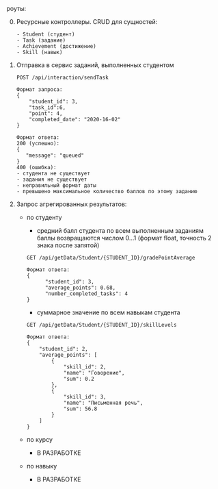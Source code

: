 

роуты:

0. Ресурсные контроллеры. CRUD для сущностей: 
    ```
    - Student (студент)
    - Task (задание)
    - Achievement (достижение)
    - Skill (навык)

    ```
0. Отправка в сервис заданий, выполненных студентом
    ```
    POST /api/interaction/sendTask

    Формат запроса:
    {
        "student_id": 3,
        "task_id":6,
        "point": 4,
        "completed_date": "2020-16-02"
    }

    Формат ответа:
    200 (успешно):  
    {
       "message": "queued"
    }
    400 (ошибка):  
    - студента не существует
    - задания не существует
    - неправильный формат даты
    - превышено максимальное количество баллов по этому заданию
    ```

0. Запрос агрегированных результатов:
    - по студенту
        - средний балл студента по всем выполненным заданиям  
        баллы возвращаются числом 0...1 (формат float, точность 2 знака после запятой)
        ```
        GET /api/getData/Student/{STUDENT_ID}/gradePointAverage
        
        Формат ответа:
        {
              "student_id": 3,
              "average_points": 0.68,
              "number_completed_tasks": 4
        }
      
        ```
        - суммарное значение по всем навыкам студента
        ```
        GET /api/getData/Student/{STUDENT_ID}/skillLevels
        
        Формат ответа:
        {
            "student_id": 2,
            "average_points": [
                {
                    "skill_id": 2,
                    "name": "Говорение",
                    "sum": 0.2
                },
                {
                    "skill_id": 3,
                    "name": "Письменная речь",
                    "sum": 56.8
                }
            ]
        }
        ```
        
    - по курсу
        - В РАЗРАБОТКЕ
    - по навыку
        - В РАЗРАБОТКЕ
